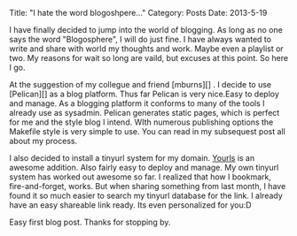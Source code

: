 Title: "I hate the word blogoshpere..."
Category: Posts
Date: 2013-5-19

I have finally decided to jump into the world of blogging. As long as no one says the word "Blogosphere", I will 
do just fine.  I have always wanted to write and share with world my thoughts and work.  Maybe even a playlist or two.
My reasons for wait so long are vaild, but excuses at this point.  So here I go.

</p>
At the suggestion of my collegue and friend [mburns][] . I decide to use  [Pelican][] as a blog platform.  
Thus far Pelican is very nice.Easy to deploy and manage.  As a blogging platform it conforms to many of the tools I already use as sysadmin. Pelican generates static pages, which is perfect for me and the style blog I intend. WIth numerous publishing options the Makefile style is very simple to use.  You can read in my subsequest post all about my process.

I also decided to install a tinyurl system for my domain.  [Yourls][] is an awesome addition. Also fairly easy to 
deploy and manage. My own tinyurl system has worked out awesome so far.  I realized that how I bookmark, fire-and-forget, works. But when sharing something from last month, I have found it so much easier to search my tinyurl database for the link. I already have an easy shareable link ready.  Its even personalized for you:D

Easy first blog post. Thanks for stopping by.
</p>


[Pelican]: http://getpelican.com "Pelican"
[mburns]: http://unemployable.me "Mike Burns"
[Yourls]: http://yourls.org "Yourls"
